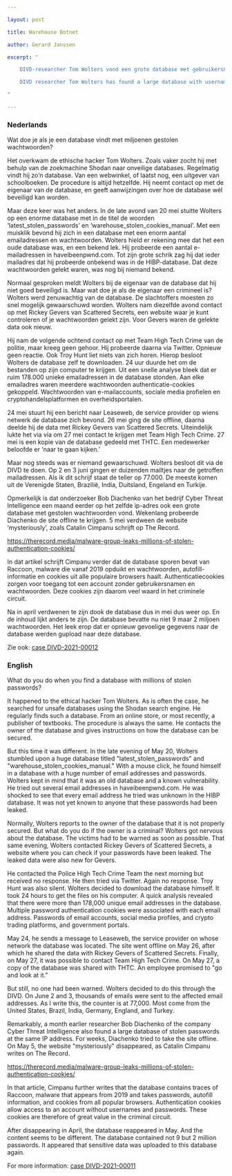 ```yaml
---

layout: post

title: Warehouse Botnet

author: Gerard Janssen

excerpt: "

    DIVD-researcher Tom Wolters vond een grote database met gebruikersnamen, wachtwoorden en authenticatie-cookies /

    DIVD researcher Tom Wolters has found a large database with usernames, passwords and authentication cookies

"

---
```


 

### Nederlands

 

Wat doe je als je een database vindt met miljoenen gestolen wachtwoorden?

 
Het overkwam de ethische hacker Tom Wolters. Zoals vaker zocht hij met behulp van de zoekmachine Shodan naar onveilige databases. Regelmatig vindt hij zo’n database. Van een webwinkel, of laatst nog, een uitgever van schoolboeken. De procedure is altijd hetzelfde. Hij neemt contact op met de eigenaar van de database, en geeft aanwijzingen over hoe de database wél beveiligd kan worden.  


Maar deze keer was het anders. In de late avond van 20 mei stuitte Wolters op een enorme database met in de titel de woorden ‘latest_stolen_passwords’ en ‘warehouse_stolen_cookies_manual’. Met een muisklik bevond hij zich in een database met een enorm aantal emailadressen en wachtwoorden. Wolters hield er rekening mee dat het een oude database was, en een bekend lek. Hij probeerde een aantal e-mailadressen in haveibeenpwnd.com. Tot zijn grote schrik zag hij dat ieder mailadres dat hij probeerde onbekend was in de HIBP-database. Dat deze wachtwoorden gelekt waren, was nog bij niemand bekend.

 
Normaal gesproken meldt Wolters bij de eigenaar van de database dat hij niet goed beveiligd is. Maar wat doe je als de eigenaar een crimineel is? Wolters werd zenuwachtig van de database. De slachtoffers moesten zo snel mogelijk gewaarschuwd worden. Wolters nam diezelfde avond contact op met Rickey Gevers van Scattered Secrets, een website waar je kunt controleren of je wachtwoorden gelekt zijn. Voor Gevers waren de gelekte data ook nieuw.

 
Hij nam de volgende ochtend contact op met Team High Tech Crime van de politie, maar kreeg geen gehoor. Hij probeerde daarna via Twitter. Opnieuw geen reactie. Ook Troy Hunt liet niets van zich horen. Hierop besloot Wolters de database zelf te downloaden. 24 uur duurde het om de bestanden op zijn computer te krijgen. Uit een snelle analyse bleek dat er ruim 178.000 unieke emailadressen in de database stonden. Aan elke emailadres waren meerdere wachtwoorden authenticatie-cookies gekoppeld. Wachtwoorden van e-mailaccounts, sociale media profielen en cryptohandelsplatformen en overheidsportalen.

 
24 mei stuurt hij een bericht naar Leaseweb, de service provider op wiens netwerk de database zich bevond. 26 mei ging de site offline, daarna deelde hij de data met Rickey Gevers van Scattered Secrets. Uiteindelijk lukte het via via om 27 mei contact te krijgen met Team High Tech Crime. 27 mei is een kopie van de database gedeeld met THTC. Een medewerker beloofde er ‘naar te gaan kijken.’

 
Maar nog steeds was er niemand gewaarschuwd. Wolters besloot dit via de DIVD te doen. Op 2 en 3 juni gingen er duizenden mailtjes naar de getroffen mailadressen. Als ik dit schrijf staat de teller op 77.000. De meeste komen uit de Verenigde Staten, Brazilië, India, Duitsland, Engeland en Turkije.


Opmerkelijk is dat onderzoeker Bob Diachenko van het bedrijf Cyber Threat Intelligence een maand eerder op het zelfde ip-adres ook een grote database met gestolen wachtwoorden vond. Wekenlang probeerde Diachenko de site offline te krijgen. 5 mei verdween de website ‘mysteriously’, zoals Catalin Cimpanu schrijft op The Record.

 
https://therecord.media/malware-group-leaks-millions-of-stolen-authentication-cookies/


In dat artikel schrijft Cimpanu verder dat de database sporen bevat van Raccoon, malware die vanaf 2019 opduikt en wachtwoorden, autofill-informatie en cookies uit alle populaire browsers haalt. Authenticatiecookies zorgen voor toegang tot een account zonder gebruikersnamen en wachtwoorden. Deze cookies zijn daarom veel waard in het criminele circuit.


Na in april verdwenen te zijn dook de database dus in mei dus weer op. En de inhoud lijkt anders te zijn. De database bevatte nu niet 9 maar 2 miljoen wachtwoorden. Het leek erop dat er opnieuw gevoelige gegevens naar de database werden gupload naar deze database.
 

Zie ook: [case DIVD-2021-00012](/DIVD-2021-00012/)

 

### English

 
What do you do when you find a database with millions of stolen passwords?

 
It happened to the ethical hacker Tom Wolters. As is often the case, he searched for unsafe databases using the Shodan search engine. He regularly finds such a database. From an online store, or most recently, a publisher of textbooks. The procedure is always the same. He contacts the owner of the database and gives instructions on how the database can be secured.


But this time it was different. In the late evening of May 20, Wolters stumbled upon a huge database titled "latest_stolen_passwords" and "warehouse_stolen_cookies_manual." With a mouse click, he found himself in a database with a huge number of email addresses and passwords. Wolters kept in mind that it was an old database and a known vulnerability. He tried out several email addresses in haveibeenpwnd.com. He was shocked to see that every email address he tried was unknown in the HIBP database. It was not yet known to anyone that these passwords had been leaked.


Normally, Wolters reports to the owner of the database that it is not properly secured. But what do you do if the owner is a criminal? Wolters got nervous about the database. The victims had to be warned as soon as possible. That same evening, Wolters contacted Rickey Gevers of Scattered Secrets, a website where you can check if your passwords have been leaked. The leaked data were also new for Gevers.


He contacted the Police High Tech Crime Team the next morning but received no response. He then tried via Twitter. Again no response. Troy Hunt was also silent. Wolters decided to download the database himself. It took 24 hours to get the files on his computer. A quick analysis revealed that there were more than 178,000 unique email addresses in the database. Multiple password authentication cookies were associated with each email address. Passwords of email accounts, social media profiles, and crypto trading platforms, and government portals.


May 24, he sends a message to Leaseweb, the service provider on whose network the database was located. The site went offline on May 26, after which he shared the data with Rickey Gevers of Scattered Secrets. Finally, on May 27, it was possible to contact Team High Tech Crime. On May 27, a copy of the database was shared with THTC. An employee promised to "go and look at it."

 
But still, no one had been warned. Wolters decided to do this through the DIVD. On June 2 and 3, thousands of emails were sent to the affected email addresses. As I write this, the counter is at 77,000. Most come from the United States, Brazil, India, Germany, England, and Turkey.

 
Remarkably, a month earlier researcher Bob Diachenko of the company Cyber ​​Threat Intelligence also found a large database of stolen passwords at the same IP address. For weeks, Diachenko tried to take the site offline. On May 5, the website "mysteriously" disappeared, as Catalin Cimpanu writes on The Record.

 
https://therecord.media/malware-group-leaks-millions-of-stolen-authentication-cookies/


In that article, Cimpanu further writes that the database contains traces of Raccoon, malware that appears from 2019 and takes passwords, autofill information, and cookies from all popular browsers. Authentication cookies allow access to an account without usernames and passwords. These cookies are therefore of great value in the criminal circuit.


After disappearing in April, the database reappeared in May. And the content seems to be different. The database contained not 9 but 2 million passwords. It appeared that sensitive data was uploaded to this database again. 


For more information: [case DIVD-2021-00011](/DIVD-2021-00012/)

 

 